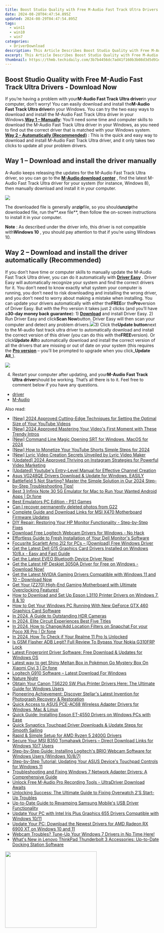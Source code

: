 ```yaml
---
title: Boost Studio Quality with Free M-Audio Fast Track Ultra Drivers - Download Now
date: 2024-08-28T04:47:54.895Z
updated: 2024-08-29T04:47:54.895Z
tags:
  - win11
  - win10
  - win7
categories:
  - DriverDownload
description: This Article Describes Boost Studio Quality with Free M-Audio Fast Track Ultra Drivers - Download Now
excerpt: This Article Describes Boost Studio Quality with Free M-Audio Fast Track Ultra Drivers - Download Now
thumbnail: https://thmb.techidaily.com/3b7b4456dc7ad41f160b3b08d3d5d91e6d91d4dab0af95e72991a09011c46f8f.jpg
---
```


## Boost Studio Quality with Free M-Audio Fast Track Ultra Drivers - Download Now

If you’re having a problem with your**M-Audio Fast Track Ultra driver**in your computer, don’t worry! You can easily download and install the**M-Audio Fast Track Ultra driver**in your Windows. You can try the two easy ways to download and install the M-Audio Fast Track Ultra driver in your Windows.[**Way 1 – Manually**](https://tools.techidaily.com/drivereasy/download/): You’ll need some time and computer skills to download the M-Audio Fast Track Ultra driver in your Windows, as you need to find out the correct driver that is matched with your Windows system. **[Way 2 – Automatically (Recommended)](https://www.drivereasy.com/knowledge/m-audio-fast-track-ultra-driver-free-download/#Way2)** : This is the quick and easy way to download and install M-Audio Fast Track Ultra driver, and it only takes two clicks to update all your problem drivers.

## **Way 1 – Download and install the driver manually**

A-Audio keeps releasing the updates for the M-Audio Fast Track Ultra driver, so you can go to the **[M-Audio download center](http://avid.force.com/pkb/articles/en%5FUS/Download/Fast-Track-Ultra-Drivers)** , find the latest M-Audio Fast Track Ultra driver for your system (for instance, Windows 8), then manually download and install it in your computer.

![](https://images.drivereasy.com/wp-content/uploads/2018/04/img_5ac200895b21f.png)

The downloaded file is generally an**zip**file, so you should**unzip**the downloaded file, run the**.exe file**, then follow the on-screen instructions to install it in your computer.

**Note** : As described under the driver info, this driver is not compatible with**Windows 10** , you should pay attention to that if you’re using Windows 10.

## **Way 2 – Download and install the driver automatically (Recommended)**

If you don’t have time or computer skills to manually update the M-Audio Fast Track Ultra driver, you can do it automatically with **[Driver Easy](https://tools.techidaily.com/drivereasy/download/)** . Driver Easy will automatically recognize your system and find the correct drivers for it. You don’t need to know exactly what system your computer is running, you don’t need to risk downloading and installing the wrong driver, and you don’t need to worry about making a mistake when installing. You can update your drivers automatically with either the**FREE**or the**Pro**version of Driver Easy. But with the Pro version it takes just 2 clicks (and you’ll have a**30-day money back guarantee**): 1) **[Download](https://tools.techidaily.com/drivereasy/download/)** and install Driver Easy. 2) Run Driver Easy and click**Scan Now**button. Driver Easy will then scan your computer and detect any problem drivers.![](https://images.drivereasy.com/wp-content/uploads/2018/03/img_5abdd74d18191.png)3) Click the**Update button**next to the M-audio fast track ultra driver to automatically download and install the correct version of this driver (you can do this with the**FREE**version). Or click**Update All**to automatically download and install the correct version of all the drivers that are missing or out of date on your system (this requires the **[Pro version](https://tools.techidaily.com/drivereasy/download/)** – you’ll be prompted to upgrade when you click_**Update All**_).

![](https://images.drivereasy.com/wp-content/uploads/2018/04/img_5ac2020df2992.jpg)

4) Restart your computer after updating, and your**M-Audio Fast Track Ultra** **driver**should be working. That’s all there is to it. Feel free to comment below if you have any questions.

* [driver](https://tools.techidaily.com/drivereasy/download/)
* [M-Audio](https://tools.techidaily.com/drivereasy/download/)

<ins class="adsbygoogle"
     style="display:block"
     data-ad-format="autorelaxed"
     data-ad-client="ca-pub-7571918770474297"
     data-ad-slot="1223367746"></ins>



<ins class="adsbygoogle"
     style="display:block"
     data-ad-client="ca-pub-7571918770474297"
     data-ad-slot="8358498916"
     data-ad-format="auto"
     data-full-width-responsive="true"></ins>

<span class="atpl-alsoreadstyle">Also read:</span>
<div><ul>
<li><a href="https://facebook-video-share.techidaily.com/new-2024-approved-cutting-edge-techniques-for-setting-the-optimal-size-of-your-youtube-videos/"><u>[New] 2024 Approved  Cutting-Edge Techniques for Setting the Optimal Size of Your YouTube Videos</u></a></li>
<li><a href="https://youtube-zero.techidaily.com/024-approved-mastering-your-videos-first-moment-with-these-trendy-intros/"><u>[New] 2024 Approved  Mastering Your Video's First Moment with These Trendy Intros</u></a></li>
<li><a href="https://fox-friendly.techidaily.com/new-command-line-magic-opening-srt-for-windows-macos-for-2024/"><u>[New] Command Line Magic  Opening SRT for Windows, MacOS for 2024</u></a></li>
<li><a href="https://eaxpv-info.techidaily.com/new-how-to-monetize-your-youtube-shorts-simple-steps-for-2024/"><u>[New] How to Monetize Your YouTube Shorts  Simple Steps for 2024</u></a></li>
<li><a href="https://facebook-record-videos.techidaily.com/new-lyric-video-creation-secrets-unveiled-by-lyric-video-maker/"><u>[New] Lyric Video Creation Secrets Unveiled by Lyric Video Maker</u></a></li>
<li><a href="https://instagram-video-recordings.techidaily.com/updated-2024-approved-thriving-on-instagram-strategies-for-powerful-video-marketing/"><u>[Updated] 2024 Approved  Thriving on Instagram  Strategies for Powerful Video Marketing</u></a></li>
<li><a href="https://facebook-video-share.techidaily.com/updated-youtubes-entry-level-manual-for-effective-channel-creation/"><u>[Updated] Youtube's Entry-Level Manual for Effective Channel Creation</u></a></li>
<li><a href="https://win-amazing.techidaily.com/asus-vg248qe-drivers-download-and-update-for-windows-easily/"><u>Asus VG248QE Drivers Download & Update for Windows. EASILY</u></a></li>
<li><a href="https://win-solutions.techidaily.com/battlefield-5-not-starting-master-the-simple-solution-in-our-2024-step-by-step-troubleshooting-tips/"><u>Battlefield 5 Not Starting? Master the Simple Solution in Our 2024 Step-by-Step Troubleshooting Tips!</u></a></li>
<li><a href="https://screen-mirror.techidaily.com/best-3-infinix-note-30-5g-emulator-for-mac-to-run-your-wanted-android-apps-drfone-by-drfone-android/"><u>Best 3 Infinix Note 30 5G Emulator for Mac to Run Your Wanted Android Apps | Dr.fone</u></a></li>
<li><a href="https://screen-sharing-recording.techidaily.com/best-emulators-pc-edition-ps1-games/"><u>Best Emulators  PC Edition - PS1 Games</u></a></li>
<li><a href="https://phone-solutions.techidaily.com/can-i-recover-permanently-deleted-photos-from-g22-by-stellar-photo-recovery-android-mobile-photo-recover/"><u>Can I recover permanently deleted photos from G22</u></a></li>
<li><a href="https://win-amazing.techidaily.com/complete-guide-and-download-links-for-msi-x470-motherboard-firmware-updates/"><u>Complete Guide and Download Links for MSI X470 Motherboard Firmware Updates</u></a></li>
<li><a href="https://win-blog.techidaily.com/diy-repair-restoring-your-hp-monitor-functionality-step-by-step-fixes/"><u>DIY Repair: Restoring Your HP Monitor Functionality - Step-by-Step Fixes</u></a></li>
<li><a href="https://win-amazing.techidaily.com/download-free-logitech-webcam-drivers-for-windows-no-hack/"><u>Download Free Logitech Webcam Drivers for Windows - No Hack</u></a></li>
<li><a href="https://win-amazing.techidaily.com/effortless-guide-to-fresh-installation-of-your-dell-monitors-software/"><u>Effortless Guide to Fresh Installation of Your Dell Monitor's Software</u></a></li>
<li><a href="https://win-amazing.techidaily.com/focusrite-scarlett-amo-2i2-for-pcs-download-free-windows-driver/"><u>Focusrite Scarlett Amo 2I2 for PCs – [Download] Free Windows Driver</u></a></li>
<li><a href="https://win-amazing.techidaily.com/get-the-latest-dell-g15-graphics-card-drivers-installed-on-windows-108x-easy-and-fast-guide/"><u>Get the Latest Dell G15 Graphics Card Drivers Installed on Windows 10/8.x - Easy and Fast Guide</u></a></li>
<li><a href="https://win-amazing.techidaily.com/get-the-latest-eveo-bluetooth-device-driver-now/"><u>Get the Latest EVEO Bluetooth Device Driver Now!</u></a></li>
<li><a href="https://win-amazing.techidaily.com/get-the-latest-hp-deskjet-3050a-driver-for-free-on-windows-download-now/"><u>Get the Latest HP Deskjet 3050A Driver for Free on Windows - Download Now!</u></a></li>
<li><a href="https://win-amazing.techidaily.com/get-the-latest-nvidia-gaming-drivers-compatible-with-windows-11-and-10-download-now/"><u>Get the Latest NVIDIA Gaming Drivers Compatible with Windows 11 and 10 – Download Now</u></a></li>
<li><a href="https://win-amazing.techidaily.com/1722975168192-get-your-z270-high-end-gaming-motherboard-with-ultimate-overclocking-features/"><u>Get Your [Z270] High-End Gaming Motherboard with Ultimate Overclocking Features!</u></a></li>
<li><a href="https://win-amazing.techidaily.com/how-to-download-and-set-up-epson-l3110-printer-drivers-on-windows-7-8-and-10/"><u>How to Download and Set Up Epson L3110 Printer Drivers on Windows 7, 8 & 10</u></a></li>
<li><a href="https://win-amazing.techidaily.com/how-to-get-your-windows-pc-running-with-new-geforce-gtx-460-graphics-card-software/"><u>How to Get Your Windows PC Running With New GeForce GTX 460 Graphics Card Software</u></a></li>
<li><a href="https://extra-information.techidaily.com/in-2024-a-guide-to-outstanding-hdr-cameras/"><u>In 2024, A Guide to Outstanding HDR Cameras</u></a></li>
<li><a href="https://video-screen-grab.techidaily.com/in-2024-elite-circuit-experiences-best-five-titles/"><u>In 2024, Elite Circuit Experiences  Best Five Titles</u></a></li>
<li><a href="https://location-social.techidaily.com/in-2024-how-to-changeadd-location-filters-on-snapchat-for-your-poco-x6-pro-drfone-by-drfone-virtual-android/"><u>In 2024, How to Change/Add Location Filters on Snapchat For your Poco X6 Pro | Dr.fone</u></a></li>
<li><a href="https://sim-unlock.techidaily.com/in-2024-how-to-check-if-your-realme-11-pro-is-unlocked-by-drfone-android/"><u>In 2024, How To Check if Your Realme 11 Pro Is Unlocked</u></a></li>
<li><a href="https://android-frp.techidaily.com/is-gsm-flasher-adb-legit-full-review-to-bypass-your-nokia-g310frp-lock-by-drfone-android/"><u>Is GSM Flasher ADB Legit? Full Review To Bypass Your Nokia G310FRP Lock</u></a></li>
<li><a href="https://win-amazing.techidaily.com/latest-fingerprint-driver-software-free-download-and-updates-for-windows-os/"><u>Latest Fingerprint Driver Software: Free Download & Updates for Windows OS</u></a></li>
<li><a href="https://change-location.techidaily.com/latest-way-to-get-shiny-meltan-box-in-pokemon-go-mystery-box-on-xiaomi-civi-3-drfone-by-drfone-virtual-android/"><u>Latest way to get Shiny Meltan Box in Pokémon Go Mystery Box On Xiaomi Civi 3 | Dr.fone</u></a></li>
<li><a href="https://win-amazing.techidaily.com/1722975472571-logitech-g910-software-latest-download-for-windows/"><u>Logitech G910 Software – Latest Download For Windows</u></a></li>
<li><a href="https://win-amazing.techidaily.com/nature-night/"><u>Nature Night</u></a></li>
<li><a href="https://win-amazing.techidaily.com/obtain-your-canon-ts6220-sw-plus-printer-drivers-here-the-ultimate-guide-for-windows-users/"><u>Obtain Your Canon TS6220 SW Plus Printer Drivers Here: The Ultimate Guide for Windows Users</u></a></li>
<li><a href="https://data-safeguard.techidaily.com/pioneering-achievement-discover-stellars-latest-invention-for-photograph-recovery-and-restoration/"><u>Pioneering Achievement: Discover Stellar's Latest Invention for Photograph Recovery & Restoration</u></a></li>
<li><a href="https://win-amazing.techidaily.com/quick-access-to-asus-pce-ac68-wireless-adapter-drivers-for-windows-mac-and-linux/"><u>Quick Access to ASUS PCE-AC68 Wireless Adapter Drivers for Windows, Mac & Linux</u></a></li>
<li><a href="https://win-amazing.techidaily.com/quick-guide-installing-epson-et-4550-drivers-on-windows-pcs-with-ease/"><u>Quick Guide: Installing Epson ET-4550 Drivers on Windows PCs with Ease</u></a></li>
<li><a href="https://win-amazing.techidaily.com/quick-synaptics-touchpad-driver-downloads-and-update-steps-for-smooth-sailing/"><u>Quick Synaptics Touchpad Driver Downloads & Update Steps for Smooth Sailing</u></a></li>
<li><a href="https://win-amazing.techidaily.com/rapid-and-simple-setup-for-amd-ryzen-5-2400g-drivers/"><u>Rapid & Simple Setup for AMD Ryzen 5 2400G Drivers</u></a></li>
<li><a href="https://win-amazing.techidaily.com/secure-your-msi-b350-tomahawk-drivers-direct-download-links-for-windows-107-users/"><u>Secure Your MSI B350 Tomahawk Drivers – Direct Download Links for Windows 10/7 Users</u></a></li>
<li><a href="https://win-amazing.techidaily.com/step-by-step-guide-installing-logitechs-brio-webcam-software-for-windows-users-windows-1087/"><u>Step-by-Step Guide: Installing Logitech's BRIO Webcam Software for Windows Users (Windows 10/8/7)</u></a></li>
<li><a href="https://win-amazing.techidaily.com/step-by-step-tutorial-updating-your-asus-devices-touchpad-controls-for-windows-11/"><u>Step-by-Step Tutorial: Updating Your ASUS Device's Touchpad Controls for Windows 11</u></a></li>
<li><a href="https://win-amazing.techidaily.com/troubleshooting-and-fixing-windows-7-network-adapter-drivers-a-comprehensive-guide/"><u>Troubleshooting and Fixing Windows 7 Network Adapter Drivers: A Comprehensive Guide</u></a></li>
<li><a href="https://win-amazing.techidaily.com/unlock-free-m-audio-pro-recording-tools-ultradriver-download-awaits/"><u>Unlock Free M-Audio Pro Recording Tools - UltraDriver Download Awaits</u></a></li>
<li><a href="https://win-solutions.techidaily.com/unlocking-success-the-ultimate-guide-to-fixing-overwatch-2s-start-up-troubles/"><u>Unlocking Success: The Ultimate Guide to Fixing Overwatch 2'S Start-Up Troubles</u></a></li>
<li><a href="https://win-amazing.techidaily.com/up-to-date-guide-to-revamping-samsung-mobiles-usb-driver-functionality/"><u>Up-to-Date Guide to Revamping Samsung Mobile's USB Driver Functionality</u></a></li>
<li><a href="https://win-amazing.techidaily.com/update-your-pc-with-intel-iris-plus-graphics-655-drivers-compatible-with-windows-1011/"><u>Update Your PC with Intel Iris Plus Graphics 655 Drivers Compatible with Windows 10/11</u></a></li>
<li><a href="https://win-amazing.techidaily.com/update-your-pc-download-the-newest-drivers-for-amd-radeon-rx-6900-xt-on-windows-10-and-11/"><u>Update Your PC: Download the Newest Drivers for AMD Radeon RX 6900 XT on Windows 10 and 11</u></a></li>
<li><a href="https://win-amazing.techidaily.com/webcam-troubles-tune-up-your-windows-7-drivers-in-no-time-here/"><u>Webcam Troubles? Tune-Up Your Windows 7 Drivers in No Time Here!</u></a></li>
<li><a href="https://win-amazing.techidaily.com/whats-new-in-lenovo-thinkpad-thunderbolt-3-accessories-up-to-date-docking-station-software/"><u>What's New in Lenovo ThinkPad Thunderbolt 3 Accessories: Up-to-Date Docking Station Software</u></a></li>
</ul></div>

<!-- affiliate ads begin -->
<a href="https://united.elfm.net/c/5597632/748964/4704" target="_top" id="748964"><img src="//a.impactradius-go.com/display-ad/4704-748964" border="0" alt="" width="300" height="250"/></a><img height="0" width="0" src="https://united.elfm.net/i/5597632/748964/4704" style="position:absolute;visibility:hidden;" border="0" />
<!-- affiliate ads end -->